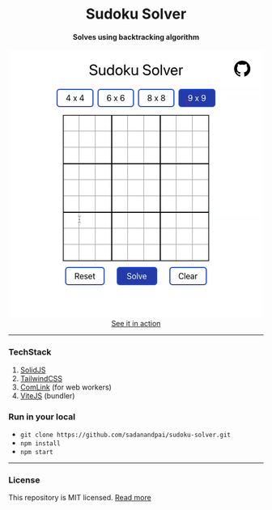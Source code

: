 <div align="center">
  <h1>Sudoku Solver</h1>
  <h4>Solves using backtracking algorithm</h4>
  <div><a href="https://sadanandpai.github.io/sudoku-solver/dist/"><img src="./cover.gif" /></a></div>
  <a href="https://sadanandpai.github.io/sudoku-solver/dist/">See it in action</a>
</div>

---

### TechStack

1. <a href="https://www.solidjs.com/">SolidJS</a>
2. <a href="https://tailwindcss.com/">TailwindCSS</a>
3. <a href="https://github.com/GoogleChromeLabs/comlink">ComLink</a> (for web workers)
4. <a href="https://vitejs.dev/">ViteJS</a> (bundler)

### Run in your local

- ```git clone https://github.com/sadanandpai/sudoku-solver.git```
- ```npm install```
- ```npm start```

---

### License

This repository is MIT licensed. [Read more](./LICENSE)
